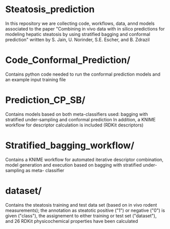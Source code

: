 # Steatosis_prediction

In this repository we are collecting code, workflows, data, annd models associated to the paper "Combining in vivo data with in silico predictions for modeling hepatic steatosis by using stratified bagging and conformal prediction" written by S. Jain, U. Norinder, S.E. Escher, and B. Zdrazil

# Code_Conformal_Prediction/
  Contains python code needed to run the conformal prediction models and an example input training file
  
# Prediction_CP_SB/
  Contains models based on both meta-classifiers used: bagging with stratified under-sampling and conformal prediction
  In addition, a KNIME workflow for descriptor calculation is included (RDKit descriptors)
  
# Stratified_bagging_workflow/
  Contains a KNIME workflow for automated iterative descriptor combination, model generation and execution based on bagging with stratified under-sampling as meta-   classifier
 
# dataset/
  Contains the steatosis training and test data set (based on in vivo rodent measurements); the annotation as steatotic positive ("1") or negative ("0") is given ("class"), the assignement to either training or test set ("dataset"), and 26 RDKit physicochemical properties have been calculated


